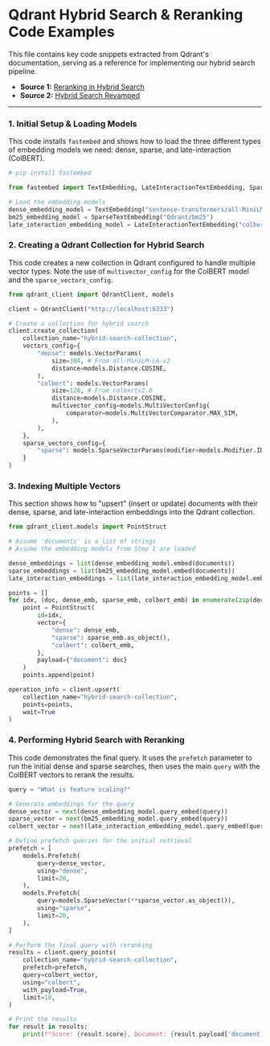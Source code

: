# Qdrant Hybrid Search & Reranking Code Examples

This file contains key code snippets extracted from Qdrant's documentation, serving as a reference for implementing our hybrid search pipeline.

*   **Source 1:** [Reranking in Hybrid Search](https://qdrant.tech/documentation/advanced-tutorials/reranking-hybrid-search/)
*   **Source 2:** [Hybrid Search Revamped](https://qdrant.tech/articles/hybrid-search/)

---

### 1. Initial Setup & Loading Models

This code installs `fastembed` and shows how to load the three different types of embedding models we need: dense, sparse, and late-interaction (ColBERT).

```python
# pip install fastembed

from fastembed import TextEmbedding, LateInteractionTextEmbedding, SparseTextEmbedding

# Load the embedding models
dense_embedding_model = TextEmbedding("sentence-transformers/all-MiniLM-L6-v2")
bm25_embedding_model = SparseTextEmbedding("Qdrant/bm25")
late_interaction_embedding_model = LateInteractionTextEmbedding("colbert-ir/colbertv2.0")
```

### 2. Creating a Qdrant Collection for Hybrid Search

This code creates a new collection in Qdrant configured to handle multiple vector types. Note the use of `multivector_config` for the ColBERT model and the `sparse_vectors_config`.

```python
from qdrant_client import QdrantClient, models

client = QdrantClient("http://localhost:6333")

# Create a collection for hybrid search
client.create_collection(
    collection_name="hybrid-search-collection",
    vectors_config={
        "dense": models.VectorParams(
            size=384, # From all-MiniLM-L6-v2
            distance=models.Distance.COSINE,
        ),
        "colbert": models.VectorParams(
            size=128, # From colbertv2.0
            distance=models.Distance.COSINE,
            multivector_config=models.MultiVectorConfig(
                comparator=models.MultiVectorComparator.MAX_SIM,
            ),
        ),
    },
    sparse_vectors_config={
        "sparse": models.SparseVectorParams(modifier=models.Modifier.IDF)
    }
)
```

### 3. Indexing Multiple Vectors

This section shows how to "upsert" (insert or update) documents with their dense, sparse, and late-interaction embeddings into the Qdrant collection.

```python
from qdrant_client.models import PointStruct

# Assume 'documents' is a list of strings
# Assume the embedding models from Step 1 are loaded

dense_embeddings = list(dense_embedding_model.embed(documents))
sparse_embeddings = list(bm25_embedding_model.embed(documents))
late_interaction_embeddings = list(late_interaction_embedding_model.embed(documents))

points = []
for idx, (doc, dense_emb, sparse_emb, colbert_emb) in enumerate(zip(documents, dense_embeddings, sparse_embeddings, late_interaction_embeddings)):
    point = PointStruct(
        id=idx,
        vector={
            "dense": dense_emb,
            "sparse": sparse_emb.as_object(),
            "colbert": colbert_emb,
        },
        payload={"document": doc}
    )
    points.append(point)

operation_info = client.upsert(
    collection_name="hybrid-search-collection",
    points=points,
    wait=True
)
```

### 4. Performing Hybrid Search with Reranking

This code demonstrates the final query. It uses the `prefetch` parameter to run the initial dense and sparse searches, then uses the main `query` with the ColBERT vectors to rerank the results.

```python
query = "What is feature scaling?"

# Generate embeddings for the query
dense_vector = next(dense_embedding_model.query_embed(query))
sparse_vector = next(bm25_embedding_model.query_embed(query))
colbert_vector = next(late_interaction_embedding_model.query_embed(query))

# Define prefetch queries for the initial retrieval
prefetch = [
    models.Prefetch(
        query=dense_vector,
        using="dense",
        limit=20,
    ),
    models.Prefetch(
        query=models.SparseVector(**sparse_vector.as_object()),
        using="sparse",
        limit=20,
    ),
]

# Perform the final query with reranking
results = client.query_points(
    collection_name="hybrid-search-collection",
    prefetch=prefetch,
    query=colbert_vector,
    using="colbert",
    with_payload=True,
    limit=10,
)

# Print the results
for result in results:
    print(f"Score: {result.score}, Document: {result.payload['document']}")

```
